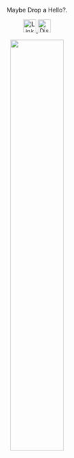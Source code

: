 <p align="center">Maybe Drop a Hello?.</p>
<p>
<div align="center">
  <a href="https://www.linkedin.com/in/sudip-shrestha-454876240/" rel="nofollow">
  		<img alt="LinkedIn" width="30px" src="https://image.similarpng.com/very-thumbnail/2020/07/Linkedin-logo-transparent-PNG.png" style="max-width: 100%;">
	</a>
	<a href="https://www.facebook.com/sudip.shrestha1111/" rel="nofollow">
	 	<img alt=" Discord" width="30px" src="https://p7.hiclipart.com/preview/406/221/183/facebook-logo-social-media-computer-icons-icon-facebook-drawing.jpg" style="max-width: 100%;">
	</a>
</div>
</p>



<p align="center">
  <a href="https://www.linkedin.com/in/Friday111/">
    <img width="49.5%" src="https://github-readme-stats.vercel.app/api/top-langs/?username=Fr1day111&theme=radical&bg_color=282828&hide_border=true&include_all_commits=true&count_private=true&layout=compact">
  </a>
</p>
